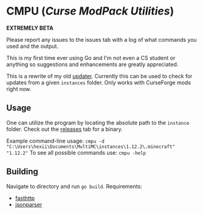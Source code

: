 # CMPU (_Curse ModPack Utilities_)

**EXTREMELY BETA**

Please report any issues to the issues tab with a log of what commands you used and the output. 

This is my first time ever using Go and I'm not even a CS student or anything so suggestions and enhancements are greatly appreciated.

This is a rewrite of my old [updater](https://github.com/Hextical/updater-java/).
Currently this can be used to check for updates from a given `instances` folder. Only works with CurseForge mods right now.

## Usage

One can utilize the program by locating the absolute path to the `instance` folder. Check out the [releases](https://github.com/Hextical/updater/releases) tab for a binary.

Example command-line usage:
`
cmpu -d "C:\Users\hexii\Documents\MultiMC\instances\1.12.2\.minecraft" "1.12.2"
`
To see all possible commands use:
`
cmpu -help
`

## Building
Navigate to directory and run `go build`.
Requirements:
- [fasthttp](https://github.com/valyala/fasthttp)
- [jsonparser](https://github.com/buger/jsonparser)
